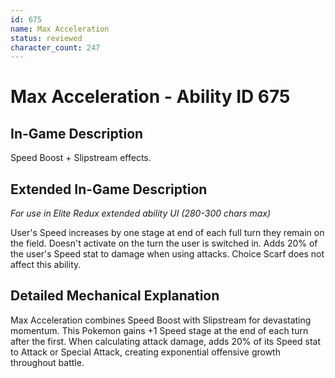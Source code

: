 ```yaml
---
id: 675
name: Max Acceleration
status: reviewed
character_count: 247
---
```


# Max Acceleration - Ability ID 675

## In-Game Description
Speed Boost + Slipstream effects.

## Extended In-Game Description
*For use in Elite Redux extended ability UI (280-300 chars max)*

User's Speed increases by one stage at end of each full turn they remain on the field. Doesn't activate on the turn the user is switched in. Adds 20% of the user's Speed stat to damage when using attacks. Choice Scarf does not affect this ability.
## Detailed Mechanical Explanation

Max Acceleration combines Speed Boost with Slipstream for devastating momentum. This Pokemon gains +1 Speed stage at the end of each turn after the first. When calculating attack damage, adds 20% of its Speed stat to Attack or Special Attack, creating exponential offensive growth throughout battle.